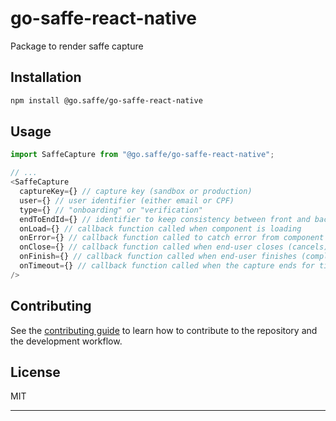 # go-saffe-react-native

Package to render saffe capture

## Installation

```sh
npm install @go.saffe/go-saffe-react-native
```

## Usage

```js
import SaffeCapture from "@go.saffe/go-saffe-react-native";

// ...
<SaffeCapture
  captureKey={} // capture key (sandbox or production)
  user={} // user identifier (either email or CPF)
  type={} // "onboarding" or "verification"
  endToEndId={} // identifier to keep consistency between front and backend
  onLoad={} // callback function called when component is loading
  onError={} // callback function called to catch error from component
  onClose={} // callback function called when end-user closes (cancels) the capture
  onFinish={} // callback function called when end-user finishes (completes) the capture
  onTimeout={} // callback function called when the capture ends for timeout
/>
```

## Contributing

See the [contributing guide](CONTRIBUTING.md) to learn how to contribute to the repository and the development workflow.

## License

MIT

---

